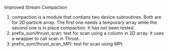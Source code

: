 Improved Stream Compaction 
1. compaction is a module that contians two device subroutines. Both are for 2D particle array. The first one needs a temporary array while the second one is in place compaction. It has not been tested.
2. prefix_sum/thrust_scan: test for scan using a column in 2D array. It uses a wrapper to call scan in Thrust.
3. prefix_sum/thrust_scan_MPI: test for scan using MPI.
